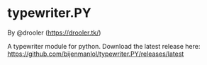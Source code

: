 # typewriter.PY

By @drooler (https://drooler.tk/)

A typewriter module for python.
Download the latest release here:
https://github.com/bijenmanlol/typewriter.PY/releases/latest
